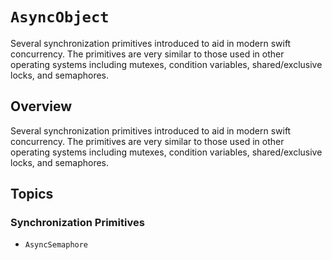 # ``AsyncObject``

Several synchronization primitives introduced to aid in modern swift concurrency. The primitives are very similar to those used in other operating systems including mutexes, condition variables, shared/exclusive locks, and semaphores.

## Overview

Several synchronization primitives introduced to aid in modern swift concurrency. The primitives are very similar to those used in other operating systems including mutexes, condition variables, shared/exclusive locks, and semaphores.

## Topics

### Synchronization Primitives

- ``AsyncSemaphore``
